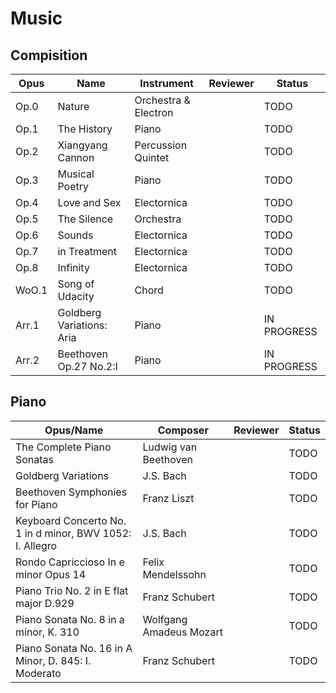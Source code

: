 # Music
## Compisition

| Opus  | Name                      | Instrument           | Reviewer | Status      |
| ----- | ------------------------- | -------------------- | -------- | ----------- |
| Op.0  | Nature                    | Orchestra & Electron |          | TODO        |
| Op.1  | The History               | Piano                |          | TODO        |
| Op.2  | Xiangyang Cannon          | Percussion Quintet   |          | TODO        |
| Op.3  | Musical Poetry            | Piano                |          | TODO        |
| Op.4  | Love and Sex              | Electornica          |          | TODO        |
| Op.5  | The Silence               | Orchestra            |          | TODO        |
| Op.6  | Sounds                    | Electornica          |          | TODO        |
| Op.7  | in Treatment              | Electornica          |          | TODO        |
| Op.8  | Infinity                  | Electornica          |          | TODO        |
| WoO.1 | Song of Udacity           | Chord                |          | TODO        |
| Arr.1 | Goldberg Variations: Aria | Piano                |          | IN PROGRESS |
| Arr.2 | Beethoven Op.27 No.2:I    | Piano                |          | IN PROGRESS |

## Piano

| Opus/Name                                                | Composer                | Reviewer | Status |
| -------------------------------------------------------- | ----------------------- | -------- | ------ |
| The Complete Piano Sonatas                               | Ludwig van Beethoven    |          | TODO   |
| Goldberg Variations                                      | J.S. Bach               |          | TODO   |
| Beethoven Symphonies for Piano                           | Franz Liszt             |          | TODO   |
| Keyboard Concerto No. 1 in d minor, BWV 1052: I. Allegro | J.S. Bach               |          | TODO   |
| Rondo Capriccioso In e minor Opus 14                     | Felix Mendelssohn       |          | TODO   |
| Piano Trio No. 2 in E flat major D.929                   | Franz Schubert          |          | TODO   |
| Piano Sonata No. 8 in a minor, K. 310                    | Wolfgang Amadeus Mozart |          | TODO   |
| Piano Sonata No. 16 in A Minor, D. 845: I. Moderato      | Franz Schubert          |          | TODO   |
